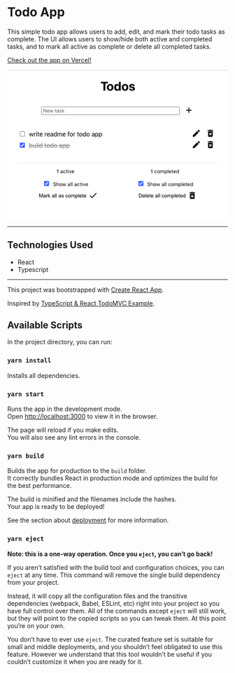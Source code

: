 # Todo App

This simple todo app allows users to add, edit, and mark their todo tasks as complete. The UI allows users to show/hide both active and completed tasks, and to mark all active as complete or delete all completed tasks.

[Check out the app on Vercel!](https://simple-todo-sarahbanashek.vercel.app/)

![Todo app with a couple of tasks](/img/todo-app.png)

---

## Technologies Used
- React
- Typescript

---

This project was bootstrapped with [Create React App](https://github.com/facebook/create-react-app).

Inspired by [TypeScript & React TodoMVC Example](https://github.com/tastejs/todomvc/tree/gh-pages/examples/typescript-react).

## Available Scripts

In the project directory, you can run:

### `yarn install`
Installs all dependencies.

### `yarn start`

Runs the app in the development mode.\
Open [http://localhost:3000](http://localhost:3000) to view it in the browser.

The page will reload if you make edits.\
You will also see any lint errors in the console.

### `yarn build`

Builds the app for production to the `build` folder.\
It correctly bundles React in production mode and optimizes the build for the best performance.

The build is minified and the filenames include the hashes.\
Your app is ready to be deployed!

See the section about [deployment](https://facebook.github.io/create-react-app/docs/deployment) for more information.

### `yarn eject`

**Note: this is a one-way operation. Once you `eject`, you can’t go back!**

If you aren’t satisfied with the build tool and configuration choices, you can `eject` at any time. This command will remove the single build dependency from your project.

Instead, it will copy all the configuration files and the transitive dependencies (webpack, Babel, ESLint, etc) right into your project so you have full control over them. All of the commands except `eject` will still work, but they will point to the copied scripts so you can tweak them. At this point you’re on your own.

You don’t have to ever use `eject`. The curated feature set is suitable for small and middle deployments, and you shouldn’t feel obligated to use this feature. However we understand that this tool wouldn’t be useful if you couldn’t customize it when you are ready for it.

